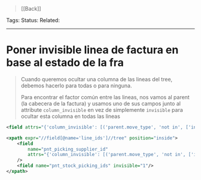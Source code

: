 > [[Back]]

Tags: 
Status: 
Related: 

___

# Poner invisible linea de factura en base al estado de la fra

> Cuando queremos ocultar una columna de las lineas del tree, debemos hacerlo para todas o para ninguna.
> 
> Para encontrar el factor común entre las lineas, nos vamos al parent (la cabecera de la factura) y usamos uno de sus campos junto al attribute `column_invisible` en vez de simplemente `invisible` para ocultar esta columna en todas las lineas

```xml
<field attrs="{'column_invisible': [('parent.move_type', 'not in', ['in_refund','in_invoice'])]}"/>
```



```xml
<xpath expr="//field[@name='line_ids']//tree" position="inside">  
    <field
	    name="pnt_picking_supplier_id"
	    attrs="{'column_invisible': [('parent.move_type', 'not in', ['in_refund','in_invoice'])]}"
    />  
    <field name="pnt_stock_picking_ids" invisible="1"/>  
</xpath>
```